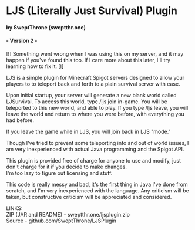 # LJS (Literally Just Survival) Plugin
#### by SweptThrone (sweptthr.one)
#### - Version 2 -

[!] Something went wrong when I was using this on
my server, and it may happen if you've found this
too.  If I care more about this later, I'll try
learning how to fix it. [!]

LJS is a simple plugin for Minecraft Spigot servers
designed to allow your players to to teleport back
and forth to a plain survival server with ease.

Upon initial startup, your server will generate a
new blank world called LJSurvival.  To access this
world, type /ljs join in-game.  You will be
teleported to this new world, and able to play. If
you type /ljs leave, you will leave the world and
return to where you were before, with everything
you had before.

If you leave the game while in LJS, you will join
back in LJS "mode."

Though I've tried to prevent some teleporting into
and out of world issues, I am very inexperienced
with actual Java programming and the Spigot API.

This plugin is provided free of charge for anyone
to use and modify, just don't charge for it if
you decide to make changes.  
I'm too lazy to figure out licensing and stuff.

This code is really messy and bad, it's the first
thing in Java I've done from scratch, and I'm very
inexperienced with the language.  Any criticism
will be taken, but constructive criticism will be
appreciated and considered.

LINKS:  
ZIP (JAR and README) - sweptthr.one/ljsplugin.zip  
Source - github.com/SweptThrone/LJSPlugin  
